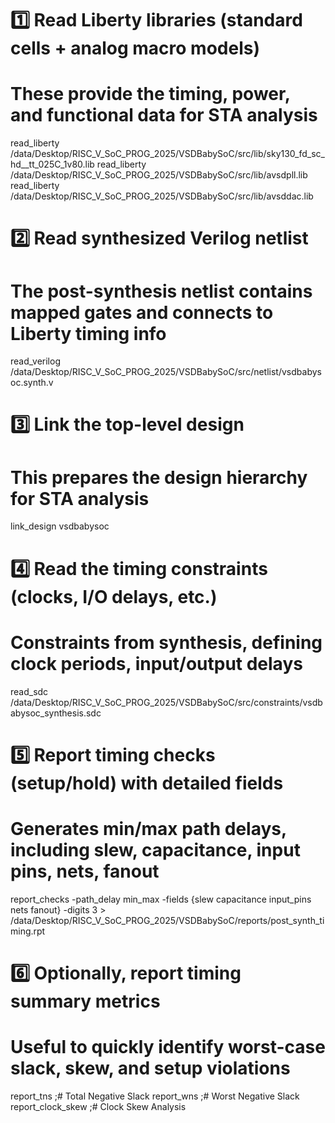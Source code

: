 
# 1️⃣ Read Liberty libraries (standard cells + analog macro models)
# These provide the timing, power, and functional data for STA analysis
read_liberty /data/Desktop/RISC_V_SoC_PROG_2025/VSDBabySoC/src/lib/sky130_fd_sc_hd__tt_025C_1v80.lib
read_liberty /data/Desktop/RISC_V_SoC_PROG_2025/VSDBabySoC/src/lib/avsdpll.lib
read_liberty /data/Desktop/RISC_V_SoC_PROG_2025/VSDBabySoC/src/lib/avsddac.lib

# 2️⃣ Read synthesized Verilog netlist
# The post-synthesis netlist contains mapped gates and connects to Liberty timing info
read_verilog /data/Desktop/RISC_V_SoC_PROG_2025/VSDBabySoC/src/netlist/vsdbabysoc.synth.v

# 3️⃣ Link the top-level design
# This prepares the design hierarchy for STA analysis
link_design vsdbabysoc

# 4️⃣ Read the timing constraints (clocks, I/O delays, etc.)
# Constraints from synthesis, defining clock periods, input/output delays
read_sdc /data/Desktop/RISC_V_SoC_PROG_2025/VSDBabySoC/src/constraints/vsdbabysoc_synthesis.sdc

# 5️⃣ Report timing checks (setup/hold) with detailed fields
# Generates min/max path delays, including slew, capacitance, input pins, nets, fanout
report_checks -path_delay min_max -fields {slew capacitance input_pins nets fanout} -digits 3 > /data/Desktop/RISC_V_SoC_PROG_2025/VSDBabySoC/reports/post_synth_timing.rpt

# 6️⃣ Optionally, report timing summary metrics
# Useful to quickly identify worst-case slack, skew, and setup violations
report_tns         ;# Total Negative Slack
report_wns         ;# Worst Negative Slack
report_clock_skew  ;# Clock Skew Analysis

